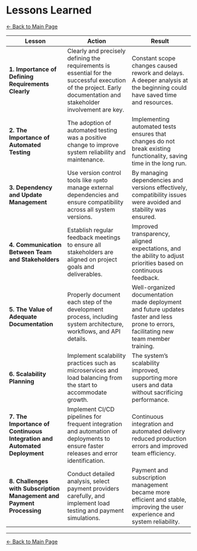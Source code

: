 
# **Lessons Learned**

[← Back to Main Page](../index.md)

| **Lesson**                                                               | **Action**                                                                                                                                                         | **Result**                                                                                                                              |
| ------------------------------------------------------------------------ | ------------------------------------------------------------------------------------------------------------------------------------------------------------------ | --------------------------------------------------------------------------------------------------------------------------------------- |
| **1. Importance of Defining Requirements Clearly**                       | Clearly and precisely defining the requirements is essential for the successful execution of the project. Early documentation and stakeholder involvement are key. | Constant scope changes caused rework and delays. A deeper analysis at the beginning could have saved time and resources.                |
| **2. The Importance of Automated Testing**                               | The adoption of automated testing was a positive change to improve system reliability and maintenance.                                                             | Implementing automated tests ensures that changes do not break existing functionality, saving time in the long run.                     |
| **3. Dependency and Update Management**                                  | Use version control tools like `npm`to manage external dependencies and ensure compatibility across all system versions.                                           | By managing dependencies and versions effectively, compatibility issues were avoided and stability was ensured.                         |
| **4. Communication Between Team and Stakeholders**                       | Establish regular feedback meetings to ensure all stakeholders are aligned on project goals and deliverables.                                                      | Improved transparency, aligned expectations, and the ability to adjust priorities based on continuous feedback.                         |
| **5. The Value of Adequate Documentation**                               | Properly document each step of the development process, including system architecture, workflows, and API details.                                                 | Well-organized documentation made deployment and future updates faster and less prone to errors, facilitating new team member training. |
| **6. Scalability Planning**                                              | Implement scalability practices such as microservices and load balancing from the start to accommodate growth.                                                     | The system’s scalability improved, supporting more users and data without sacrificing performance.                                      |
| **7. The Importance of Continuous Integration and Automated Deployment** | Implement CI/CD pipelines for frequent integration and automation of deployments to ensure faster releases and error identification.                               | Continuous integration and automated delivery reduced production errors and improved team efficiency.                                   |
| **8. Challenges with Subscription Management and Payment Processing**    | Conduct detailed analysis, select payment providers carefully, and implement load testing and payment simulations.                                                 | Payment and subscription management became more efficient and stable, improving the user experience and system reliability.             |

---

[← Back to Main Page](../index.md)
